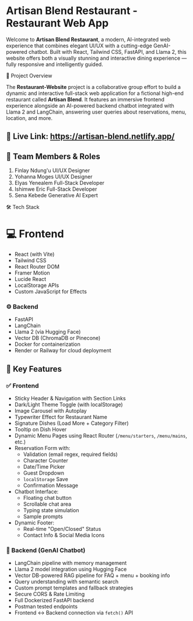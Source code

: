 # Artisan Blend Restaurant - Restaurant Web App

Welcome to **Artisan Blend Restaurant**, a modern, AI-integrated web experience that combines elegant UI/UX with a cutting-edge GenAI-powered chatbot. Built with React, Tailwind CSS, FastAPI, and Llama 2, this website offers both a visually stunning and interactive dining experience — fully responsive and intelligently guided.

 📌 Project Overview

The **Restaurant-Website** project is a collaborative group effort to build a dynamic and interactive full-stack web application for a fictional high-end restaurant called **Artisan Blend**. It features an immersive frontend experience alongside an AI-powered backend chatbot integrated with Llama 2 and LangChain, answering user queries about reservations, menu, location, and more.

## 🚀 Live Link: https://artisan-blend.netlify.app/

## 👥 Team Members & Roles

 1. Finlay Ndung'u     UI/UX Designer        
 2. Yohanna Moges      UI/UX Designer        
 3. Elyas Yenealem     Full-Stack Developer  
 4. Ishimwe Eric       Full-Stack Developer  
 5. Sena Kebede        Generative AI Expert  

🛠️ Tech Stack

# 💻 Frontend
- React (with Vite)
- Tailwind CSS
- React Router DOM
- Framer Motion
- Lucide React
- LocalStorage APIs
- Custom JavaScript for Effects

### ⚙️ Backend
- FastAPI
- LangChain
- Llama 2 (via Hugging Face)
- Vector DB (ChromaDB or Pinecone)
- Docker for containerization
- Render or Railway for cloud deployment

## 🌟 Key Features

### ✅ Frontend
- Sticky Header & Navigation with Section Links
- Dark/Light Theme Toggle (with localStorage)
- Image Carousel with Autoplay
- Typewriter Effect for Restaurant Name
- Signature Dishes (Load More + Category Filter)
- Tooltip on Dish Hover
- Dynamic Menu Pages using React Router (`/menu/starters`, `/menu/mains`, etc.)
- Reservation Form with:
  - Validation (email regex, required fields)
  - Character Counter
  - Date/Time Picker
  - Guest Dropdown
  - `localStorage` Save
  - Confirmation Message
- Chatbot Interface:
  - Floating chat button
  - Scrollable chat area
  - Typing state simulation
  - Sample prompts
- Dynamic Footer:
  - Real-time "Open/Closed" Status
  - Contact Info & Social Media Icons

### 🤖 Backend (GenAI Chatbot)
- LangChain pipeline with memory management
- Llama 2 model integration using Hugging Face
- Vector DB-powered RAG pipeline for FAQ + menu + booking info
- Query understanding with semantic search
- Custom prompt templates and fallback strategies
- Secure CORS & Rate Limiting
- Full Dockerized FastAPI backend
- Postman tested endpoints
- Frontend ↔ Backend connection via `fetch()` API



